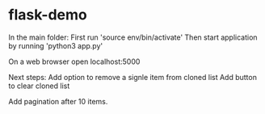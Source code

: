 # flask-demo

In the main folder:
First run 'source env/bin/activate'
Then start application by running 'python3 app.py'

On a web browser open localhost:5000

Next steps:
Add option to remove a signle item from cloned list
Add button to clear cloned list

Add pagination after 10 items.
